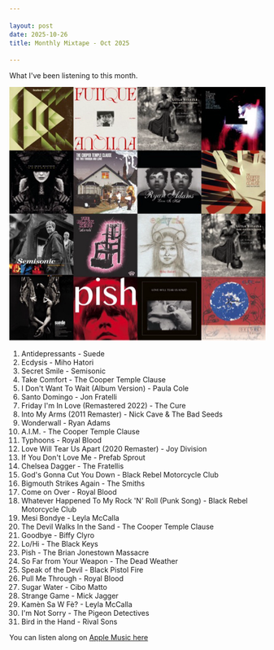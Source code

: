```yaml
---

layout: post
date: 2025-10-26
title: Monthly Mixtape - Oct 2025

---
```


What I've been listening to this month.

![Monthly Mixtape 2025-10](/images/mixtapes/2025-10.png)


1. Antidepressants - Suede
2. Ecdysis - Miho Hatori
3. Secret Smile - Semisonic
4. Take Comfort - The Cooper Temple Clause
5. I Don't Want To Wait (Album Version) - Paula Cole
6. Santo Domingo - Jon Fratelli
7. Friday I'm In Love (Remastered 2022) - The Cure
8. Into My Arms (2011 Remaster) - Nick Cave & The Bad Seeds
9. Wonderwall - Ryan Adams
10. A.I.M. - The Cooper Temple Clause
11. Typhoons - Royal Blood
12. Love Will Tear Us Apart (2020 Remaster) - Joy Division
13. If You Don't Love Me - Prefab Sprout
14. Chelsea Dagger - The Fratellis
15. God's Gonna Cut You Down - Black Rebel Motorcycle Club
16. Bigmouth Strikes Again - The Smiths
17. Come on Over - Royal Blood
18. Whatever Happened To My Rock 'N' Roll (Punk Song) - Black Rebel Motorcycle Club
19. Mesi Bondye - Leyla McCalla
20. The Devil Walks In the Sand - The Cooper Temple Clause
21. Goodbye - Biffy Clyro
22. Lo/Hi - The Black Keys
23. Pish - The Brian Jonestown Massacre
24. So Far from Your Weapon - The Dead Weather
25. Speak of the Devil - Black Pistol Fire
26. Pull Me Through - Royal Blood
27. Sugar Water - Cibo Matto
28. Strange Game - Mick Jagger
29. Kamèn Sa W Fè? - Leyla McCalla
30. I'm Not Sorry - The Pigeon Detectives
31. Bird in the Hand - Rival Sons

You can listen along on [Apple Music here](https://music.apple.com/profile/thechelsuk)